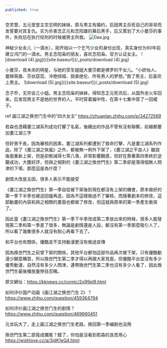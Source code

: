 ```yaml
---
published: true
---
```

空灵慧，五元堂堂主空志明的妹妹，原与男主有婚约，后因男主杀死自己的哥哥而发誓要对其复仇。实为杀害念正元和念阳雄的幕后黑手，后又策划了大小曼莎的事件，失败后在执行绞刑的时候被男主所救。
![0aa.jpg]({{site.baseurl}}/_posts/0aa.jpg)

神秘少女永儿（一滴水），刚开始以一个乞丐少女的身份出现，真实身份为60年前建立鸿门的一滴水。男主念阳枭的朋友，喜欢念阳枭。官方认证女主。
![download (4).jpg]({{site.baseurl}}/_posts/download (4).jpg)

小曼莎，夜未央的明星，与她的孪生姐姐大曼莎都是佛罗的干女儿。“小娇怡人、曼睩萌眉、莎丝窈窕、冷艳倾城、貌美绝伦、所有男人的梦想。”救了男主，后喜欢上男主。
![download (5).jpg]({{site.baseurl}}/_posts/download (5).jpg)

念子乔，无宗会三小姐。男主念阳枭的妹妹，得知念正元死讯后，从国外坐火车回来。后发现男主不是她的世界的人。平时穿着偏中性，在第十七集中穿了一回裙子。

ref
画江湖之换世门生中的“四大女主”
https://zhuanlan.zhihu.com/p/34272569


若森也憑藉畫江湖系列成功打響了名氣，後續出的作品不管有沒有聯繫，前綴都要加畫江湖三字

但好景不長，因為審核的因素，畫江湖系列都遭到了致命打擊，凡是畫江湖系列作品，除了《畫江湖之俠嵐》之外，都被無一例外下架了，《畫江湖之不良人》雖說後面重新上架，但是卻刪減得七零八落，非常影響觀感，但好在靠著第四季終於逆襲成功，大獲好評，但與之相對的《畫江湖之換世門生》第二季卻是落得個無人問津的下場，那麼這是為什麼？

劇情大改是主因，很多人表示不能接受

《畫江湖之換世門生》第一季自從被下架後到現在都沒有上架的機會，原本做好的第一季下半季也被迫回爐再造，因為不這樣做過不了審核，而隨著劇本的修改，這部動畫的內容和與之相關的畫面也都做了修改，但這就與原來的第一季產生衝突了。

因此當《畫江湖之換世門生》第一季下半季改成第二季放出來的時候，很多人能發現第二季和第一季差了很多，無論是劇情還是人設，都沒有第一季那麼吸引人了，所以看了幾集很多人就沒有耐心再看下去了。

和平台也有關係，優酷並不支持動漫更沒有做過宣傳

因為換世門生之前曾下架的關係，其他平台都怕這部作品再次被下架，只有優酷動漫少願意購買，所以換世門生第二季才得以再跟大家見面，但優酷平台並沒有多少優秀動漫，自然沒有多少人問津，連帶換世門生第二季也沒有多少人看了，因此換世門生最後播放量慘目忍睹。

原文網址：https://kknews.cc/comic/2o99pl9.html

如何评价国产动画《画江湖之换世门生 2》？
https://www.zhihu.com/question/459364794

如何评价画江湖之换世门生的剧情？
https://www.zhihu.com/question/469660451

元龙玩大了，走上画江湖之换世门生老路，换回第一季编剧也没用

換世門生第二部竟成爛尾？錯了，你怕是沒看到若森的良苦用心
https://wishlove.cc/a/3jdK1eQ4.html
